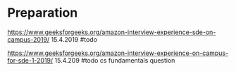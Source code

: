 # Preparation

https://www.geeksforgeeks.org/amazon-interview-experience-sde-on-campus-2019/     15.4.2019 #todo

https://www.geeksforgeeks.org/amazon-interview-experience-on-campus-for-sde-1-2019/  15.4.209 #todo cs fundamentals question

